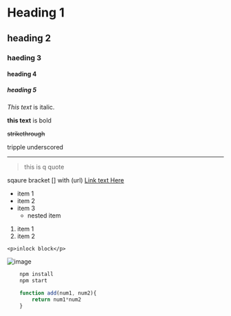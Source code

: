 # Heading 1
## heading 2
### haeding 3
#### heading 4
##### heading 5

<!-- Italic -->
*This text* is italic.

<!-- strong -->
**this text** is bold

<!-- strikethrough -->
~~strikethrough~~

<!-- horizontal line -->
tripple underscored
___

<!-- blockquote -->
> this is q quote

<!-- link -->
sqaure bracket [] with (url)
[Link text Here](https://link-url-here.org)

<!-- Ul -->
* item 1
* item 2
* item 3
    * nested item


<!-- ol -->
1. item 1
2. item 2

<!-- inline code block -->
`<p>inlock block</p>`

<!-- image -->
![image](https://upload.wikimedia.org/wikipedia/commons/thumb/b/b6/Image_created_with_a_mobile_phone.png/1200px-Image_created_with_a_mobile_phone.png)

<!-- code block -->
```bash
    npm install
    npm start
```
<!-- special highlight for types of codes -->
```javascript
    function add(num1, num2){
        return num1*num2
    }
```